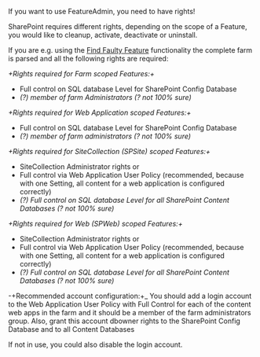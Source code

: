 If you want to use FeatureAdmin, you need to have rights!

SharePoint requires different rights, depending on the scope of a Feature, you would like to cleanup, activate, deactivate or uninstall.


If you are e.g. using the [Find Faulty Feature](Find-Faulty-Feature) functionality the complete farm is parsed and all the following rights are required:

_+Rights required for Farm scoped Features:+_
- Full control on SQL database Level for SharePoint Config Database
- _(?) member of farm Administrators (? not 100% sure)_

_+Rights required for Web Application scoped Features:+_
- Full control on SQL database Level for SharePoint Config Database
- _(?) member of farm administrators (? not 100% sure)_

_+Rights required for SiteCollection (SPSite) scoped Features:+_
- SiteCollection Administrator rights or
- Full control via Web Application User Policy (recommended, because with one Setting, all content for a web application is configured correctly)
- _(?) Full control on SQL database Level for all SharePoint Content Databases (? not 100% sure)_

_+Rights required for Web (SPWeb) scoped Features:+_
- SiteCollection Administrator rights or
- Full control via Web Application User Policy (recommended, because with one Setting, all content for a web application is configured correctly)
- _(?) Full control on SQL database Level for all SharePoint Content Databases (? not 100% sure)_


-+Recommended account configuration:+_
You should add a login account to the Web Application User Policy with Full Control for each of the content web apps in the farm and it should be a member of the farm administrators group.
Also, grant this account dbowner rights to the SharePoint Config Database and to all Content Databases

If not in use, you could also disable the login account.
